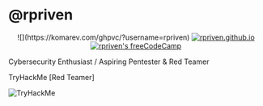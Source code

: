 # **@rpriven**

<div id="badges" align="center">
  ![](https://komarev.com/ghpvc/?username=rpriven)
  <a href="https://rpriven.github.io">
    <img src="https://img.shields.io/tokei/lines/github/rpriven/rpriven.github.io" alt="rpriven.github.io"/>
  </a>
  <a href="https://www.freecodecamp.org/rpriven">
    <img src="https://img.shields.io/freecodecamp/points/rpriven" alt="rpriven's freeCodeCamp"/>
  </a>
</div>
  
Cybersecurity Enthusiast / Aspiring Pentester & Red Teamer

TryHackMe [Red Teamer]

<img src="https://tryhackme-badges.s3.amazonaws.com/djedi.riven.png" alt="TryHackMe">
